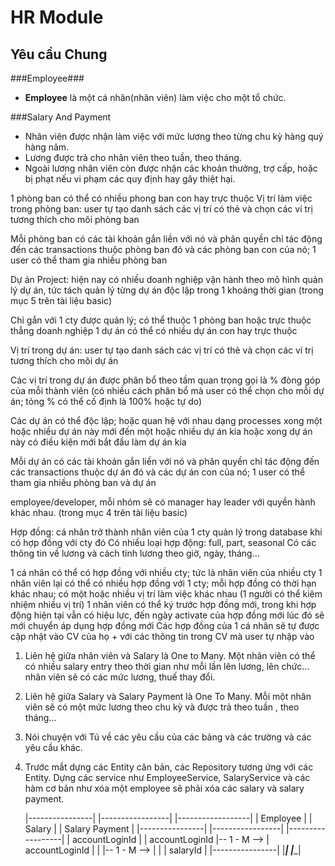 HR Module
=========
    
Yêu cầu Chung
-------------

###Employee###

* **Employee** là một cá nhân(nhân viên) làm việc cho một tổ chức. 

###Salary And Payment

* Nhân viên được nhận làm việc với mức lương theo từng chu kỳ hàng quý hàng năm. 
* Lương được trả cho nhân viên theo tuần, theo tháng.
* Ngoài lương nhân viên còn được nhận các khoản thưởng, trợ cấp, hoặc bị phạt nếu vi phạm các quy định hay gây thiệt hại.


1 phòng ban có thể có nhiều phong ban con hay trực thuộc
Vị trí làm việc trong phòng ban: user tự tạo danh sách các vị trí có thẻ và chọn các ví trị tương thích cho môi phòng ban

Mỗi phòng ban có các tài khoản gắn liền với nó và phân quyền chỉ tác động đến các transactions thuộc phòng ban đó và 
các phòng ban con của nó; 1 user có thể tham gia nhiều phòng ban


Dự án Project: hiện nay có nhiều doanh nghiệp vận hành theo mô hình quản lý dự án, tức tách quản lý từng dự án độc lập 
trong 1 khoảng thời gian (trong mục 5 trên tài liệu basic)

Chỉ gắn với 1 cty được quản lý; có thể thuộc 1 phòng ban hoặc trực thuộc thẳng doanh nghiệp
1 dự án có thể có nhiều dự án con hay trực thuộc

Vị trí trong dự án: user tự tạo danh sách các vị trí có thẻ và chọn các ví trị tương thích cho môi dự án

Các vị trí trong dự án được phân bổ theo tầm quan trọng gọi là % đòng góp của mỗi thành viên (có nhiều cách phân bổ mà 
user có thể chọn cho mỗi dự án; tỏng % có thể cố định là 100% hoặc tự do)

Các dự án có thể độc lập; hoặc quan hệ với nhau dạng processes xong một hoặc nhiều dự án này mới đến một hoặc nhiều dự 
án kia hoặc xong dự án này có điều kiện mới bắt đầu làm dự án kia

Mỗi dự án có các tài khoản gắn liền với nó và phân quyền chỉ tác động đến các transactions thuộc dự án đó và các dự án 
con của nó; 1 user có thể tham gia nhiều phòng ban và dự án

employee/developer, mỗi nhóm sẽ có manager hay leader với quyền hành khác nhau. (trong mục 4 trên tài liệu basic)

Hợp đồng: cá nhân trở thành nhân viên của 1 cty quản lý trong database khi có hợp đồng với cty đó
Có nhiều loại hợp động: full, part, seasonal
Có các thông tin về lương và cách tính lương theo giờ, ngày, tháng…

1 cá nhân có thể có hợp đồng với nhiều cty; tức là nhân viên của nhiều cty
1 nhân viên lại có thể có nhiều hợp đồng với 1 cty; mỗi hợp đồng có thời hạn khác nhau; có một hoặc nhiều vị trí làm việc khác nhau (1 người có thể kiêm nhiệm nhiều vị trí)
1 nhân viên có thể ký trước hợp đồng mới, trong khi hợp động hiện tại vẫn có hiệu lực, đến ngày activate của hợp đồng mới lúc đó sẽ mới chuyển áp dụng hợp đồng mới
Các hợp đồng của 1 cá nhân sẽ tự được cập nhật vào CV của họ + với các thông tin trong CV mà user tự nhập vào


1. Liên hệ giữa nhân viên và Salary là One to Many. Một nhân viên có thể có nhiều salary entry theo 
thời gian như mỗi lần lên lương, lên chức... nhân viên sẽ có các mức lương, thuế thay đổi.
2. Liên hệ giữa Salary và Salary Payment là One To Many. Mỗi một nhân viên sẽ có một mức lương theo
chu kỳ và được trả theo tuần , theo tháng...
3. Nói chuyện với Tú về các yêu cầu của các bảng và các trường và các yêu cầu khác.
4. Trước mắt dựng các Entity căn bản, các Repository tương ứng với các Entity. Dựng các service như 
EmployeeService, SalaryService và các hàm cơ bản như xóa một employee sẽ phải xóa các salary và salary
 payment.



    |----------------|             |-----------------|              |------------------|
    | Employee       |             | Salary          |              | Salary Payment   |
    |----------------|             |-----------------|              |------------------|
    | accountLoginId |             | accountLoginId  |-- 1 - M -->  | accountLoginId   |
    |                |-- 1 - M --> |                 |              | salaryId         |
    |----------------|             |_________________|              |__________________|

